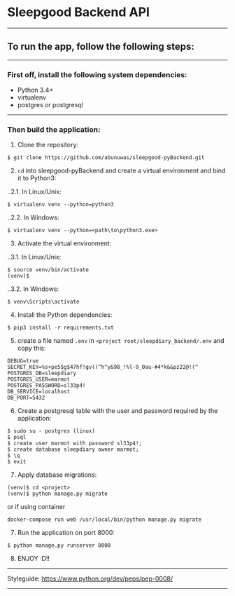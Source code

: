 # Sleepgood Backend API

---

## To run the app, follow the following steps:

---

### First off, install the following system dependencies:

* Python 3.4+
* virtualenv
* postgres or postgresql

---

### Then build the application:

1. Clone the repository:

`$ git clone https://github.com/abunuwas/sleepgood-pyBackend.git`

2. `cd` into sleepgood-pyBackend and create a virtual environment and bind it to Python3:

..2.1. In Linux/Unix:

`$ virtualenv venv --python=python3`

..2.2. In Windows:

`$ virtualenv venv --python=<path\to\python3.exe>`

3. Activate the virtual environment:

..3.1. In Linux/Unix:

```
$ source venv/bin/activate
(venv)$
```

..3.2. In Windows:

```
$ venv\Scripts\activate
```

4. Install the Python dependencies:

`$ pip3 install -r requirements.txt`

5. create a file named `.env` in `<project root/sleepdiary_backend/.env` and copy this:

```
DEBUG=true
SECRET_KEY=%s+pe5$g$47hf!gv()^h^y&98_!%l-9_0au-#4*k&&pz22@!(^
POSTGRES_DB=sleepdiary
POSTGRES_USER=marmot
POSTGRES_PASSWORD=sl33p4!
DB_SERVICE=localhost
DB_PORT=5432
```

6. Create a postgresql table with the user and password required by the application:

```
$ sudo su - postgres (linux)
$ psql
$ create user marmot with password sl33p4!;
$ create database sleepdiary owner marmot;
$ \q
$ exit
```

7. Apply database migrations:

```
(venv)$ cd <project>
(venv)$ python manage.py migrate
```

or if using container

```
docker-compose run web /usr/local/bin/python manage.py migrate
```

7. Run the application on port 8000:

`$ python manage.py runserver 8000`

8. ENJOY :D!!

---

Styleguide: https://www.python.org/dev/peps/pep-0008/

---
